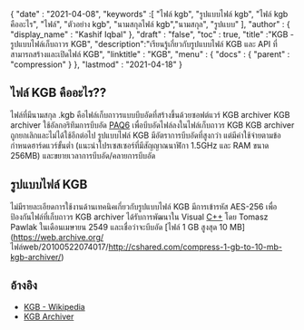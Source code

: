 {
  "date" : "2021-04-08",
  "keywords" :[ "ไฟล์ kgb", "รูปแบบไฟล์ kgb", "ไฟล์ kgb คืออะไร", "ไฟล์", "ตัวอย่าง kgb", "นามสกุลไฟล์ kgb","นามสกุล", "รูปแบบ" ],
  "author" : {
    "display_name" : "Kashif Iqbal"
},
  "draft" : "false",
  "toc" : true,
  "title" :"KGB - รูปแบบไฟล์เก็บถาวร KGB",
  "description":"เรียนรู้เกี่ยวกับรูปแบบไฟล์ KGB และ API ที่สามารถสร้างและเปิดไฟล์ KGB",
  "linktitle" : "KGB",
  "menu" : {
    "docs" : {
      "parent" : "compression"
}
},
  "lastmod" : "2021-04-18"
}

## ไฟล์ KGB คืออะไร??

ไฟล์ที่มีนามสกุล .kgb คือไฟล์เก็บถาวรแบบบีบอัดที่สร้างขึ้นด้วยซอฟต์แวร์ KGB archiver KGB archiver ใช้อัลกอริทึมการบีบอัด [PAQ6](https://en.wikipedia.org/wiki/PAQ6) เพื่อบีบอัดไฟล์ลงในไฟล์เก็บถาวร KGB KGB archiver ถูกยกเลิกและไม่ได้ใช้อีกต่อไป รูปแบบไฟล์ KGB มีอัตราการบีบอัดที่สูงกว่า แต่มีค่าใช้จ่ายตามข้อกำหนดฮาร์ดแวร์ขั้นต่ำ (แนะนำโปรเซสเซอร์ที่มีสัญญาณนาฬิกา 1.5GHz และ RAM ขนาด 256MB) และขยายเวลาการบีบอัด/คลายการบีบอัด

## รูปแบบไฟล์ KGB

ไม่มีรายละเอียดการใช้งานด้านเทคนิคเกี่ยวกับรูปแบบไฟล์ KGB มีการเข้ารหัส AES-256 เพื่อป้องกันไฟล์ที่เก็บถาวร KGB archiver ได้รับการพัฒนาใน Visual [C++](/th/programming/cpp/) โดย Tomasz Pawlak ในเดือนเมษายน 2549 และเชื่อว่าจะบีบอัด [ไฟล์ 1 GB สูงสุด 10 MB](https://web.archive.org/ ไฟล์web/20100522074017/http://cshared.com/compress-1-gb-to-10-mb-kgb-archiver/)

## อ้างอิง

* [KGB - Wikipedia](https://en.wikipedia.org/wiki/KGB_Archiver)
* [KGB Archiver](https://sourceforge.net/projects/kgbararchiver/)

